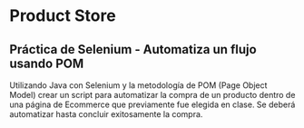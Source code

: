 # Product Store
## Práctica de Selenium - Automatiza un flujo usando POM
Utilizando Java con Selenium y la metodología de POM (Page Object Model) crear un script para automatizar la compra de un producto dentro de una página de Ecommerce que previamente fue elegida en clase. Se deberá automatizar hasta concluir exitosamente la compra. 
